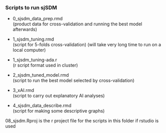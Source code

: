 ### Scripts to run sjSDM


- 0_sjsdm_data_prep.rmd  
  (product data for cross-validation and running the best model afterwards)

- 1_sjsdm_tuning.rmd  
  (script for 5-folds cross-validation)
  (will take very long time to run on a local computer)

- 1_sjsdm_tuning-ada.r  
  (r script format used in cluster)

- 2_sjsdm_tuned_model.rmd  
  (script to run the best model selected by cross-validation)

- 3_xAI.rmd  
  (script to carry out explanatory AI analyses)

- 4_sjsdm_data_describe.rmd  
  (script for making some descriptive graphs)

08_sjsdm.Rproj is the r project file for the scripts in this folder if rstudio is used
